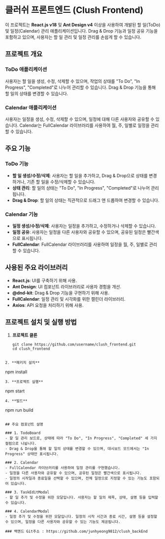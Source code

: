 # 클러쉬 프론트엔드 (Clush Frontend)

이 프로젝트는 **React.js v18** 및 **Ant Design v4** 이상을 사용하여 개발된 할 일(ToDo) 및 일정(Calendar) 관리 애플리케이션입니다. Drag & Drop 기능과 일정 공유 기능을 포함하고 있으며, 사용자는 할 일 관리 및 일정 관리를 손쉽게 할 수 있습니다.

## 프로젝트 개요

### ToDo 애플리케이션
사용자는 할 일을 생성, 수정, 삭제할 수 있으며, 작업의 상태를 "To Do", "In Progress", "Completed"로 나누어 관리할 수 있습니다. Drag & Drop 기능을 통해 할 일의 상태를 변경할 수 있습니다. 

### Calendar 애플리케이션
사용자는 일정을 생성, 수정, 삭제할 수 있으며, 일정에 대해 다른 사용자와 공유할 수 있습니다. Calendar는 FullCalendar 라이브러리를 사용하여 월, 주, 일별로 일정을 관리할 수 있습니다.

## 주요 기능

### ToDo 기능
- **할 일 생성/수정/삭제**: 사용자는 할 일을 추가하고, Drag & Drop으로 상태를 변경하거나, 기존 할 일을 수정/삭제할 수 있습니다.
- **상태 관리**: 할 일의 상태는 "To Do", "In Progress", "Completed"로 나누어 관리됩니다.
- **Drag & Drop**: 할 일의 상태는 직관적으로 드래그 앤 드롭하여 변경할 수 있습니다.

### Calendar 기능
- **일정 생성/수정/삭제**: 사용자는 일정을 추가하고, 수정하거나 삭제할 수 있습니다.
- **일정 공유**: 사용자는 일정을 다른 사용자와 공유할 수 있으며, 공유된 일정은 빨간색으로 표시됩니다.
- **FullCalendar**: FullCalendar 라이브러리를 사용하여 일정을 월, 주, 일별로 관리할 수 있습니다.

## 사용된 주요 라이브러리

- **React.js**: UI를 구축하기 위해 사용.
- **Ant Design**: UI 컴포넌트 라이브러리로 사용자 경험을 개선.
- **@dnd-kit**: Drag & Drop 기능을 구현하기 위해 사용.
- **FullCalendar**: 일정 관리 및 시각화를 위한 캘린더 라이브러리.
- **Axios**: API 요청을 처리하기 위해 사용.

## 프로젝트 설치 및 실행 방법

1. **프로젝트 클론**
   ```
   git clone https://github.com/username/clush_frontend.git
   cd clush_frontend
  ```

2. **패키지 설치**
```
npm install
```
3. **프로젝트 실행**
```
npm start
```
4. **빌드**
```
npm run build
```

## 주요 컴포넌트 설명

### 1. TodoBoard
- 할 일 관리 보드로, 상태에 따라 "To Do", "In Progress", "Completed" 세 가지 컬럼으로 나뉩니다.
- Drag & Drop을 통해 할 일의 상태를 변경할 수 있으며, 대시보드 모드에서는 "In Progress" 상태만 표시됩니다.

### 2. Calendar
- FullCalendar 라이브러리를 사용하여 일정 관리를 구현했습니다.
- 일정을 다른 사용자와 공유할 수 있으며, 공유된 일정은 빨간색으로 표시됩니다.
- 일정의 시작일과 종료일을 선택할 수 있으며, 전체 일정으로 지정할 수 있는 기능도 포함되어 있습니다.

### 3. TaskEditModal
- 할 일 추가 및 수정을 위한 모달입니다. 사용자는 할 일의 제목, 상태, 설명 등을 입력할 수 있습니다.

### 4. CalendarModal
- 일정 추가 및 수정을 위한 모달입니다. 일정의 시작 시간과 종료 시간, 설명 등을 설정할 수 있으며, 일정을 다른 사용자와 공유할 수 있는 기능도 제공됩니다.

### 백엔드 Git주소 : https://github.com/junhyeong9812/clush_backEnd
